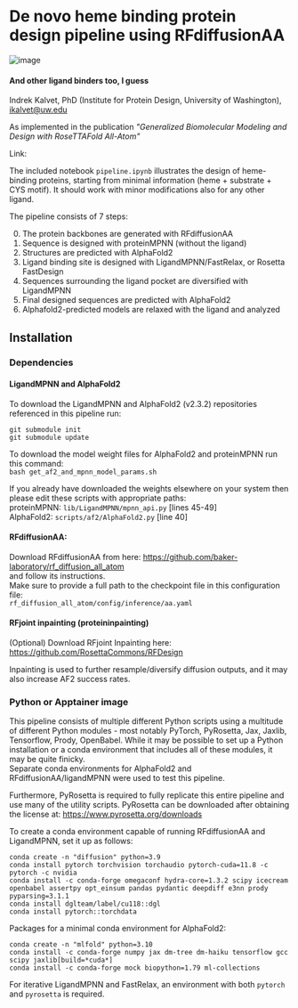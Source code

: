 # De novo heme binding protein design pipeline using RFdiffusionAA
![image](https://github.com/ikalvet/heme_binder_diffusion/assets/30599647/6aa36676-9cba-4a9d-940c-a313920935f3)
#### And other ligand binders too, I guess
Indrek Kalvet, PhD (Institute for Protein Design, University of Washington), ikalvet@uw.edu

As implemented in the publication <i>"Generalized Biomolecular Modeling and Design with RoseTTAFold All-Atom"</i>

Link:

The included notebook `pipeline.ipynb` illustrates the design of heme-binding proteins, starting from minimal information (heme + substrate + CYS motif). It should work with minor modifications also for any other ligand.

The pipeline consists of 7 steps:

0) The protein backbones are generated with RFdiffusionAA
1) Sequence is designed with proteinMPNN (without the ligand)
2) Structures are predicted with AlphaFold2
3) Ligand binding site is designed with LigandMPNN/FastRelax, or Rosetta FastDesign
4) Sequences surrounding the ligand pocket are diversified with LigandMPNN
5) Final designed sequences are predicted with AlphaFold2
6) Alphafold2-predicted models are relaxed with the ligand and analyzed

## Installation
### Dependencies

#### LigandMPNN and AlphaFold2
To download the LigandMPNN and AlphaFold2 (v2.3.2) repositories referenced in this pipeline run:
```
git submodule init
git submodule update
```

To download the model weight files for AlphaFold2 and proteinMPNN run this command:<br>
`bash get_af2_and_mpnn_model_params.sh`

If you already have downloaded the weights elsewhere on your system then please edit these scripts with appropriate paths:<br>
    proteinMPNN: `lib/LigandMPNN/mpnn_api.py` [lines 45-49]<br>
    AlphaFold2: `scripts/af2/AlphaFold2.py` [line 40]

#### RFdiffusionAA:
Download RFdiffusionAA from here: https://github.com/baker-laboratory/rf_diffusion_all_atom<br>
and follow its instructions.<br>
Make sure to provide a full path to the checkpoint file in this configuration file:<br>
`rf_diffusion_all_atom/config/inference/aa.yaml`

#### RFjoint inpainting (proteininpainting)
(Optional) Download RFjoint Inpainting here: https://github.com/RosettaCommons/RFDesign

Inpainting is used to further resample/diversify diffusion outputs, and it may also increase AF2 success rates.

### Python or Apptainer image
This pipeline consists of multiple different Python scripts using a multitude of different Python modules - most notably PyTorch, PyRosetta, Jax, Jaxlib, Tensorflow, Prody, OpenBabel. While it may be possible to set up a Python installation or a conda environment that includes all of these modules, it may be quite finicky.<br>
Separate conda environments for AlphaFold2 and RFdiffusionAA/ligandMPNN were used to test this pipeline.

Furthermore, PyRosetta is required to fully replicate this entire pipeline and use many of the utility scripts. PyRosetta can be downloaded after obtaining the license at: https://www.pyrosetta.org/downloads

To create a conda environment capable of running RFdiffusionAA and LigandMPNN, set it up as follows:
```
conda create -n "diffusion" python=3.9
conda install pytorch torchvision torchaudio pytorch-cuda=11.8 -c pytorch -c nvidia
conda install -c conda-forge omegaconf hydra-core=1.3.2 scipy icecream openbabel assertpy opt_einsum pandas pydantic deepdiff e3nn prody pyparsing=3.1.1
conda install dglteam/label/cu118::dgl
conda install pytorch::torchdata
```

Packages for a minimal conda environment for AlphaFold2:
```
conda create -n "mlfold" python=3.10
conda install -c conda-forge numpy jax dm-tree dm-haiku tensorflow gcc scipy jaxlib[build=*cuda*]
conda install -c conda-forge mock biopython=1.79 ml-collections
```

For iterative LigandMPNN and FastRelax, an environment with both `pytorch` and `pyrosetta` is required.


